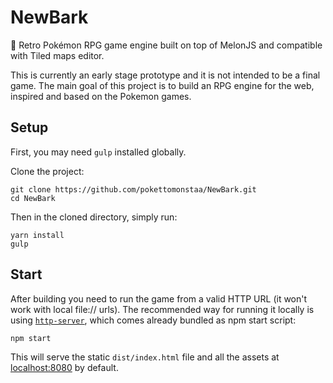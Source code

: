 # NewBark
🌳 Retro Pokémon RPG game engine built on top of MelonJS and compatible with Tiled maps editor.

This is currently an early stage prototype and it is not intended to be a final game.
The main goal of this project is to build an RPG engine for the web, inspired and based on the Pokemon games.

## Setup

First, you may need `gulp` installed globally.

Clone the project:

    git clone https://github.com/pokettomonstaa/NewBark.git
    cd NewBark

Then in the cloned directory, simply run:

    yarn install
    gulp

## Start

After building you need to run the game from a valid HTTP URL (it won't work with local file:// urls).
The recommended way for running it locally is using [`http-server`](https://www.npmjs.com/package/http-server),
which comes already bundled as npm start script:

    npm start

This will serve the static `dist/index.html` file and all the assets at 
[localhost:8080](http://localhost:8080) by default.
